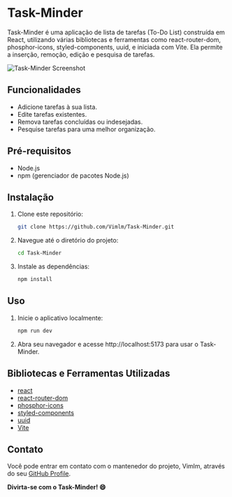 # Task-Minder

Task-Minder é uma aplicação de lista de tarefas (To-Do List) construída em React, utilizando várias bibliotecas e ferramentas como react-router-dom, phosphor-icons, styled-components, uuid, e iniciada com Vite. Ela permite a inserção, remoção, edição e pesquisa de tarefas.

![Task-Minder Screenshot](https://uploaddeimagens.com.br/images/004/637/477/full/Screenshot_2023-10-15_at_5.56.51%E2%80%AFPM.png?1697403531)

## Funcionalidades

- Adicione tarefas à sua lista.
- Edite tarefas existentes.
- Remova tarefas concluídas ou indesejadas.
- Pesquise tarefas para uma melhor organização.

## Pré-requisitos

- Node.js
- npm (gerenciador de pacotes Node.js)

## Instalação

1. Clone este repositório:
   ```bash
   git clone https://github.com/Vimlm/Task-Minder.git

2. Navegue até o diretório do projeto:
    ```bash
    cd Task-Minder

3. Instale as dependências:
    ```bash
    npm install

## Uso

1. Inicie o aplicativo localmente:
    ```bash
    npm run dev

2. Abra seu navegador e acesse http://localhost:5173 para usar o Task-Minder.

## Bibliotecas e Ferramentas Utilizadas

- [react](https://reactjs.org/)
- [react-router-dom](https://reactrouter.com/web/guides/quick-start)
- [phosphor-icons](https://phosphoricons.com/)
- [styled-components](https://styled-components.com/)
- [uuid](https://www.npmjs.com/package/uuid)
- [Vite](https://vitejs.dev/)

## Contato

Você pode entrar em contato com o mantenedor do projeto, Vimlm, através do seu [GitHub Profile](https://github.com/Vimlm).

**Divirta-se com o Task-Minder! 😄**